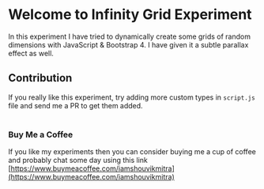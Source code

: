 # Welcome to Infinity Grid Experiment
In this experiment I have tried to dynamically create some grids of random dimensions with JavaScript & Bootstrap 4.
I have given it a subtle parallax effect as well. 

## Contribution
If you really like this experiment, try adding more custom types in ```script.js``` file and send me a PR to get them added.
<br><br>
### Buy Me a Coffee
If you like my experiments then you can consider buying me a cup of coffee and probably chat some day using this link
[https://www.buymeacoffee.com/iamshouvikmitra](https://www.buymeacoffee.com/iamshouvikmitra)
